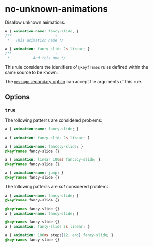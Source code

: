 # no-unknown-animations

Disallow unknown animations.

<!-- prettier-ignore -->
```css
a { animation-name: fancy-slide; }
/**                    ↑
 *   This animation name */

a { animation: fancy-slide 2s linear; }
/**                    ↑
 *           And this one */
```

This rule considers the identifiers of `@keyframes` rules defined within the same source to be known.

The [`message` secondary option](https://github.com/stylelint/stylelint/tree/15.10.3/docs/user-guide/configure.md#message) can accept the arguments of this rule.

## Options

### `true`

The following patterns are considered problems:

<!-- prettier-ignore -->
```css
a { animation-name: fancy-slide; }
```

<!-- prettier-ignore -->
```css
a { animation: fancy-slide 2s linear; }
```

<!-- prettier-ignore -->
```css
a { animation-name: fancccy-slide; }
@keyframes fancy-slide {}
```

<!-- prettier-ignore -->
```css
a { animation: linear 100ms fancccy-slide; }
@keyframes fancy-slide {}
```

<!-- prettier-ignore -->
```css
a { animation-name: jump; }
@keyframes fancy-slide {}
```

The following patterns are _not_ considered problems:

<!-- prettier-ignore -->
```css
a { animation-name: fancy-slide; }
@keyframes fancy-slide {}
```

<!-- prettier-ignore -->
```css
@keyframes fancy-slide {}
a { animation-name: fancy-slide; }
```

<!-- prettier-ignore -->
```css
@keyframes fancy-slide {}
a { animation: fancy-slide 2s linear; }
```

<!-- prettier-ignore -->
```css
a { animation: 100ms steps(12, end) fancy-slide; }
@keyframes fancy-slide {}
```

